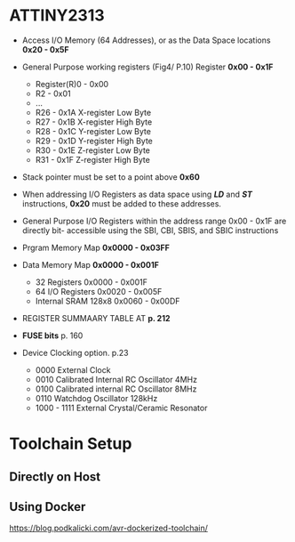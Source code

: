 # ATTINY2313

* Access I/O Memory (64 Addresses), or as the Data Space locations  **0x20 - 0x5F**
* General Purpose working registers (Fig4/ P.10) Register **0x00 - 0x1F**
  * Register(R)0 - 0x00
  * R2 - 0x01
  * ...
  * R26 - 0x1A X-register Low Byte
  * R27 - 0x1B X-register High Byte
  * R28 - 0x1C Y-register Low Byte
  * R29 - 0x1D Y-register High Byte
  * R30 - 0x1E Z-register Low Byte
  * R31 - 0x1F Z-register High Byte
* Stack pointer must be set to a point above **0x60**
* When addressing I/O Registers as data space using ***LD*** and ***ST*** instructions, **0x20** must be added to these addresses.
* General Purpose I/O Registers within the address range 0x00 - 0x1F are directly bit- accessible using the SBI, CBI, SBIS, and SBIC instructions

* Prgram Memory Map **0x0000 - 0x03FF**
* Data Memory Map **0x0000 - 0x001F**
    * 32 Registers 0x0000 - 0x001F
    * 64 I/O Registers 0x0020 - 0x005F
    * Internal SRAM 128x8 0x0060 - 0x00DF


* REGISTER SUMMAARY TABLE AT **p. 212**
* **FUSE bits** p. 160
* Device Clocking option. p.23
  * 0000 External Clock  
  * 0010 Calibrated Internal RC Oscillator 4MHz 
  * 0100 Calibrated internal RC Oscillator 8MHz 
  * 0110 Watchdog Oscillator 128kHz 
  * 1000 - 1111 External Crystal/Ceramic Resonator 


# Toolchain Setup

## Directly on Host

## Using Docker

https://blog.podkalicki.com/avr-dockerized-toolchain/
